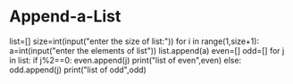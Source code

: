 # Append-a-List


list=[]
size=int(input("enter the size of list:"))
for i in range(1,size+1):
    a=int(input("enter the elements of list"))
    list.append(a)
even=[]
odd=[]
for j in list:
    if j%2==0:
        even.append(j)
        print("list of even",even)
    else:
        odd.append(j)
        print("list of odd",odd)
